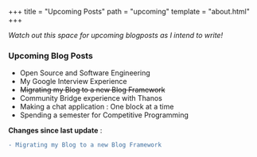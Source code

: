 +++
title = "Upcoming Posts"
path = "upcoming"
template = "about.html"
+++

_Watch out this space for upcoming blogposts as I intend to write!_

### Upcoming Blog Posts

- Open Source and Software Engineering
- My Google Interview Experience
- <del> Migrating my Blog to a new Blog Framework</del>
- Community Bridge experience with Thanos
- Making a chat application : One block at a time
- Spending a semester for Competitive Programming

**Changes since last update** :

```diff
- Migrating my Blog to a new Blog Framework
```
